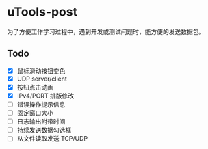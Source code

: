 # uTools-post

为了方便工作学习过程中，遇到开发或测试问题时，能方便的发送数据包。

## Todo

- [x] 鼠标滑动按钮变色
- [x] UDP server/client
- [x] 按钮点击动画
- [x] IPv4/PORT 排版修改
- [ ] 错误操作提示信息
- [ ] 固定窗口大小
- [ ] 日志输出附带时间
- [ ] 持续发送数据勾选框
- [ ] 从文件读取发送 TCP/UDP
